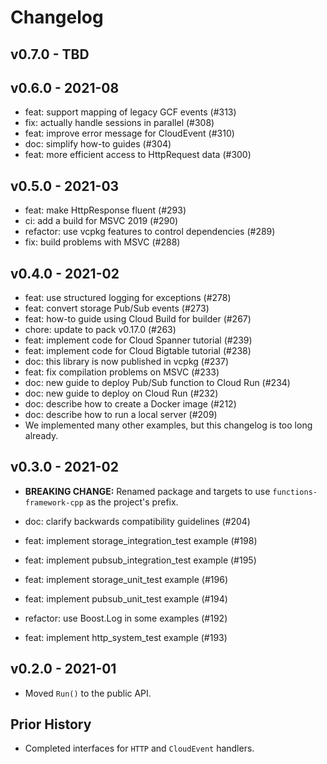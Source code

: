 # Changelog

## v0.7.0 - TBD

## v0.6.0 - 2021-08

* feat: support mapping of legacy GCF events (#313)
* fix: actually handle sessions in parallel (#308)
* feat: improve error message for CloudEvent (#310)
* doc: simplify how-to guides (#304)
* feat: more efficient access to HttpRequest data (#300)

## v0.5.0 - 2021-03

* feat: make HttpResponse fluent (#293)
* ci: add a build for MSVC 2019 (#290)
* refactor: use vcpkg features to control dependencies (#289)
* fix: build problems with MSVC (#288)

## v0.4.0 - 2021-02

* feat: use structured logging for exceptions (#278)
* feat: convert storage Pub/Sub events (#273)
* feat: how-to guide using Cloud Build for builder (#267)
* chore: update to pack v0.17.0 (#263)
* feat: implement code for Cloud Spanner tutorial (#239)
* feat: implement code for Cloud Bigtable tutorial (#238)
* doc: this library is now published in vcpkg (#237)
* feat: fix compilation problems on MSVC (#233)
* doc: new guide to deploy Pub/Sub function to Cloud Run (#234)
* doc: new guide to deploy on Cloud Run (#232)
* doc: describe how to create a Docker image (#212)
* doc: describe how to run a local server (#209)
* We implemented many other examples, but this changelog is
  too long already.

## v0.3.0 - 2021-02

* **BREAKING CHANGE:** Renamed package and targets to use
  `functions-framework-cpp` as the project's prefix.

* doc: clarify backwards compatibility guidelines (#204)
* feat: implement storage_integration_test example (#198)
* feat: implement pubsub_integration_test example (#195)
* feat: implement storage_unit_test example (#196)
* feat: implement pubsub_unit_test example (#194)
* refactor: use Boost.Log in some examples (#192)
* feat: implement http_system_test example (#193)

## v0.2.0 - 2021-01

* Moved `Run()` to the public API.

## Prior History

* Completed interfaces for `HTTP` and `CloudEvent` handlers.
